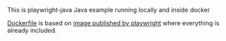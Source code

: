
This is playwright-java Java example running locally and inside docker


[Dockerfile](Dockerfile) is based on 
[image published by playwright](https://playwright.dev/java/docs/docker) 
where everything is already included.

